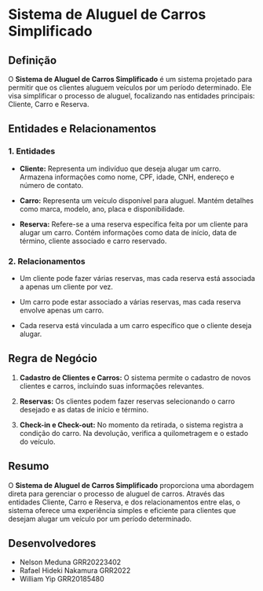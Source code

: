 # Sistema de Aluguel de Carros Simplificado

## Definição

O **Sistema de Aluguel de Carros Simplificado** é um sistema projetado para permitir que os clientes aluguem veículos por um período determinado. Ele visa simplificar o processo de aluguel, focalizando nas entidades principais: Cliente, Carro e Reserva.

## Entidades e Relacionamentos

### 1. Entidades

- **Cliente:** Representa um indivíduo que deseja alugar um carro. Armazena informações como nome, CPF, idade, CNH, endereço e número de contato.

- **Carro:** Representa um veículo disponível para aluguel. Mantém detalhes como marca, modelo, ano, placa e disponibilidade.

- **Reserva:** Refere-se a uma reserva específica feita por um cliente para alugar um carro. Contém informações como data de início, data de término, cliente associado e carro reservado.

### 2. Relacionamentos

- Um cliente pode fazer várias reservas, mas cada reserva está associada a apenas um cliente por vez.

- Um carro pode estar associado a várias reservas, mas cada reserva envolve apenas um carro.

- Cada reserva está vinculada a um carro específico que o cliente deseja alugar.

## Regra de Negócio

1. **Cadastro de Clientes e Carros:** O sistema permite o cadastro de novos clientes e carros, incluindo suas informações relevantes.

2. **Reservas:** Os clientes podem fazer reservas selecionando o carro desejado e as datas de início e término.

3. **Check-in e Check-out:** No momento da retirada, o sistema registra a condição do carro. Na devolução, verifica a quilometragem e o estado do veículo.

## Resumo

O **Sistema de Aluguel de Carros Simplificado** proporciona uma abordagem direta para gerenciar o processo de aluguel de carros. Através das entidades Cliente, Carro e Reserva, e dos relacionamentos entre elas, o sistema oferece uma experiência simples e eficiente para clientes que desejam alugar um veículo por um período determinado.

## Desenvolvedores

- Nelson Meduna GRR20223402
- Rafael Hideki Nakamura GRR2022
- William Yip GRR20185480
